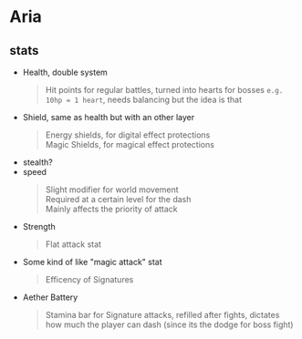 # Aria

## stats
- Health, double system
    > Hit points for regular battles, turned into hearts for bosses `e.g. 10hp = 1 heart`, needs balancing but the idea is that
- Shield, same as health but with an other layer
    > Energy shields, for digital effect protections<br>
    > Magic Shields, for magical effect protections
- stealth?
- speed
    > Slight modifier for world movement<br>
    > Required at a certain level for the dash <br>
    > Mainly affects the priority of attack
- Strength
    > Flat attack stat
- Some kind of like "magic attack" stat
    > Efficency of Signatures
- Aether Battery
    > Stamina bar for Signature attacks, refilled after fights, dictates how much the player can dash (since its the dodge for boss fight)
